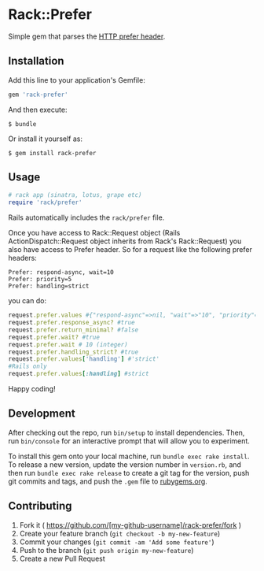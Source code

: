 # Rack::Prefer

Simple gem that parses the [HTTP prefer header](http://tools.ietf.org/html/rfc7240).

## Installation

Add this line to your application's Gemfile:

```ruby
gem 'rack-prefer'
```

And then execute:

    $ bundle

Or install it yourself as:

    $ gem install rack-prefer

## Usage

```ruby
# rack app (sinatra, lotus, grape etc)
require 'rack/prefer'
```

Rails automatically includes the `rack/prefer` file.

Once you have access to Rack::Request object (Rails ActionDispatch::Request object
inherits from Rack's Rack::Request) you also have access to Prefer header. So for
a request like the following prefer headers:

```http
Prefer: respond-async, wait=10
Prefer: priority=5
Prefer: handling=strict
```

you can do:
```ruby
request.prefer.values #{"respond-async"=>nil, "wait"=>"10", "priority"=>"5"}
request.prefer.response_async? #true
request.prefer.return_minimal? #false
request.prefer.wait? #true
request.prefer.wait # 10 (integer)
request.prefer.handling_strict? #true
request.prefer.values['handling'] #'strict'
#Rails only
request.prefer.values[:handling] #strict
```

Happy coding!


## Development

After checking out the repo, run `bin/setup` to install dependencies. Then, run `bin/console` for an interactive prompt that will allow you to experiment. 

To install this gem onto your local machine, run `bundle exec rake install`. To release a new version, update the version number in `version.rb`, and then run `bundle exec rake release` to create a git tag for the version, push git commits and tags, and push the `.gem` file to [rubygems.org](https://rubygems.org).

## Contributing

1. Fork it ( https://github.com/[my-github-username]/rack-prefer/fork )
2. Create your feature branch (`git checkout -b my-new-feature`)
3. Commit your changes (`git commit -am 'Add some feature'`)
4. Push to the branch (`git push origin my-new-feature`)
5. Create a new Pull Request
